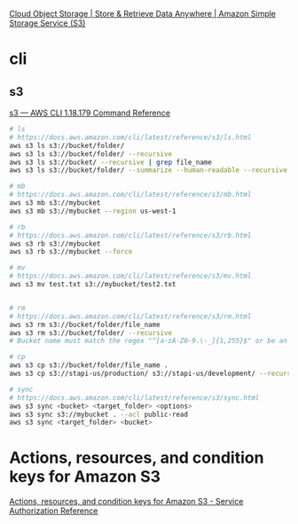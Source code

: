 [Cloud Object Storage | Store & Retrieve Data Anywhere | Amazon Simple Storage Service (S3)](https://aws.amazon.com/s3/)

# cli

## s3

[s3 — AWS CLI 1.18.179 Command Reference](https://docs.aws.amazon.com/cli/latest/reference/s3/index.html)

```sh
# ls
# https://docs.aws.amazon.com/cli/latest/reference/s3/ls.html
aws s3 ls s3://bucket/folder/
aws s3 ls s3://bucket/folder/ --recursive
aws s3 ls s3://bucket/ --recursive | grep file_name
aws s3 ls s3://bucket/folder/ --summarize --human-readable --recursive

# mb
# https://docs.aws.amazon.com/cli/latest/reference/s3/mb.html
aws s3 mb s3://mybucket
aws s3 mb s3://mybucket --region us-west-1

# rb
# https://docs.aws.amazon.com/cli/latest/reference/s3/rb.html
aws s3 rb s3://mybucket
aws s3 rb s3://mybucket --force

# mv
# https://docs.aws.amazon.com/cli/latest/reference/s3/mv.html
aws s3 mv test.txt s3://mybucket/test2.txt


# rm
# https://docs.aws.amazon.com/cli/latest/reference/s3/rm.html
aws s3 rm s3://bucket/folder/file_name
aws s3 rm s3://bucket/folder/ --recursive
# Bucket name must match the regex "^[a-zA-Z0-9.\-_]{1,255}$" or be an ARN matching the regex "^arn:(aws).*:s3:[a-z\-0-9]+:[0-9]{12}:accesspoint[/:][a-zA-Z0-9\-]{1,63}$

# cp
aws s3 cp s3://bucket/folder/file_name .
aws s3 cp s3://stapi-us/production/ s3://stapi-us/development/ --recursive --acl public-read-write

# sync
# https://docs.aws.amazon.com/cli/latest/reference/s3/sync.html
aws s3 sync <bucket> <target_folder> <options>
aws s3 sync s3://mybucket . --acl public-read
aws s3 sync <target_folder> <bucket>
```



# Actions, resources, and condition keys for Amazon S3

[Actions, resources, and condition keys for Amazon S3 - Service Authorization Reference](https://docs.aws.amazon.com/service-authorization/latest/reference/list_amazons3.html#amazons3-actions-as-permissions)


